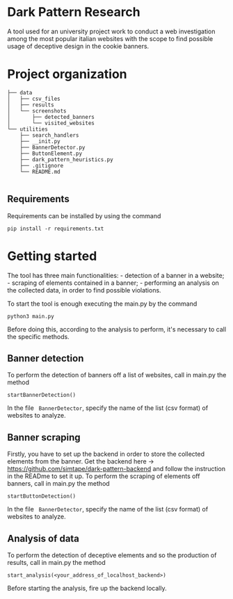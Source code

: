 # Dark Pattern Research

A tool used for an university project work to conduct a web investigation among the most popular italian websites with the scope to find possible usage of deceptive design in the cookie banners.

# Project organization
```
├── data
│   ├── csv_files
│   ├── results
│   └── screenshots
│       ├── detected_banners
│       └── visited_websites
└── utilities
    ├── search_handlers
    ├── __init.py
    ├── BannerDetector.py
    ├── ButtonElement.py
    ├── dark_pattern_heuristics.py
    ├── .gitignore
    └── README.md
    
```

## Requirements
Requirements can be installed by using the command
```
pip install -r requirements.txt
```

# Getting started
The tool has three main functionalities: 
    -   detection of a banner in a website;
    -   scraping of elements contained in a banner;
    -   performing an analysis on the collected data, in order to find possible violations.

To start the tool is enough executing the main.py by the command

```
python3 main.py
```
Before doing this, according to the analysis to perform, it's necessary to call the specific methods.
## Banner detection
To perform the detection of banners off a list of websites, call in main.py the method
```
startBannerDetection()
```
In the file ``` BannerDetector```, specify the name of the list (csv format) of websites to analyze.
## Banner scraping
Firstly, you have to set up the backend in order to store the collected elements from the banner.
Get the backend here -> https://github.com/simtape/dark-pattern-backend and follow the instruction in the READme to set it up.
To perform the scraping of elements off banners, call in main.py the method
```
startButtonDetection()
```
In the file ``` BannerDetector```, specify the name of the list (csv format) of websites to analyze.
## Analysis of data

To perform the detection of deceptive elements and so the production of results, call in main.py the method
```
start_analysis(<your_address_of_localhost_backend>)
```
Before starting the analysis, fire up the backend locally. 

